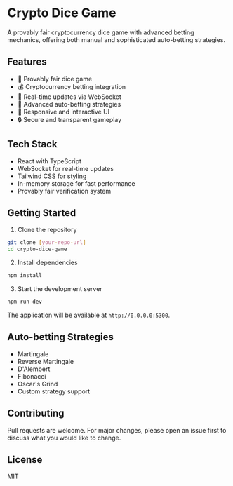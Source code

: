 
# Crypto Dice Game

A provably fair cryptocurrency dice game with advanced betting mechanics, offering both manual and sophisticated auto-betting strategies.

## Features

- 🎲 Provably fair dice game
- 💰 Cryptocurrency betting integration
- 🔄 Real-time updates via WebSocket
- 🤖 Advanced auto-betting strategies
- 📱 Responsive and interactive UI
- 🔒 Secure and transparent gameplay

## Tech Stack

- React with TypeScript
- WebSocket for real-time updates
- Tailwind CSS for styling
- In-memory storage for fast performance
- Provably fair verification system

## Getting Started

1. Clone the repository
```bash
git clone [your-repo-url]
cd crypto-dice-game
```

2. Install dependencies
```bash
npm install
```

3. Start the development server
```bash
npm run dev
```

The application will be available at `http://0.0.0.0:5300`.

## Auto-betting Strategies

- Martingale
- Reverse Martingale
- D'Alembert
- Fibonacci
- Oscar's Grind
- Custom strategy support

## Contributing

Pull requests are welcome. For major changes, please open an issue first to discuss what you would like to change.

## License

MIT
